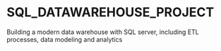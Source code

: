 # SQL_DATAWAREHOUSE_PROJECT
Building a modern data warehouse with SQL server, including ETL processes, data modeling and analytics
